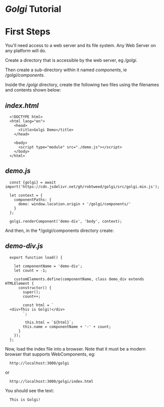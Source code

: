 # *Golgi* Tutorial

# First Steps

You'll need access to a web server and its file system.  Any Web Server on any platform will do.

Create a directory that is accessible by the web server, eg */golgi*.

Then create a sub-directory within it named *components*, ie */golgi/components*.

Inside the */golgi* directory, create the following two files using the filenames and contents shown below:

## *index.html*

      <!DOCTYPE html>
      <html lang="en">
        <head>
          <title>Golgi Demo</title>
        </head>
      
        <body>
          <script type="module" src="./demo.js"></script>
        </body>
      </html>


## *demo.js*

      const {golgi} = await import('https://cdn.jsdelivr.net/gh/robtweed/golgi/src/golgi.min.js');
      
      let context = {
        componentPaths: {
          demo: window.location.origin + '/golgi/components/'
        }
      };
      
      golgi.renderComponent('demo-div', 'body', context);


And then, in the */golgi/components directory create:

## *demo-div.js*

      export function load() {
      
        let componentName = 'demo-div';
        let count = -1;
      
        customElements.define(componentName, class demo_div extends HTMLElement {
          constructor() {
            super();
            count++;
      
            const html = `
      <div>This is Golgi!</div>
            `;
      
             this.html = `${html}`;
            this.name = componentName + '-' + count;
          }
        });
      };


Now, load the index file into a browser.  Note that it must be a modern browser that
supports WebComponents, eg:

      http://localhost:3000/golgi

or

      http://localhost:3000/golgi/index.html


You should see the text:

      This is Golgi!




